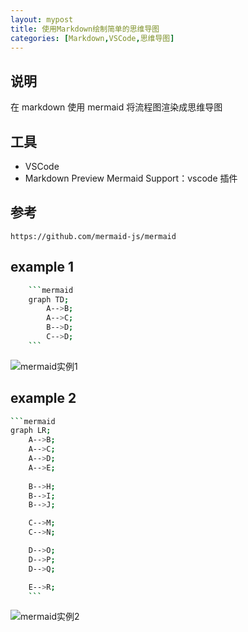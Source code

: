 ```yaml
---
layout: mypost
title: 使用Markdown绘制简单的思维导图
categories: [Markdown,VSCode,思维导图]
---
```


## 说明

在 markdown 使用 mermaid 将流程图渲染成思维导图

## 工具

+ VSCode
+ Markdown Preview Mermaid Support：vscode 插件

## 参考

`https://github.com/mermaid-js/mermaid`

## example 1

```bash
    ```mermaid
    graph TD;
        A-->B;
        A-->C;
        B-->D;
        C-->D;
    ```
```

![mermaid实例1](2020-07-19_13-41.png)

## example 2

```bash
```mermaid
graph LR;
    A-->B;
    A-->C;
    A-->D;
    A-->E;
    
    B-->H;
    B-->I;
    B-->J;

    C-->M;
    C-->N;

    D-->O;
    D-->P;
    D-->Q;

    E-->R;
    ```
```

![mermaid实例2](2020-07-19_14-06.png)
